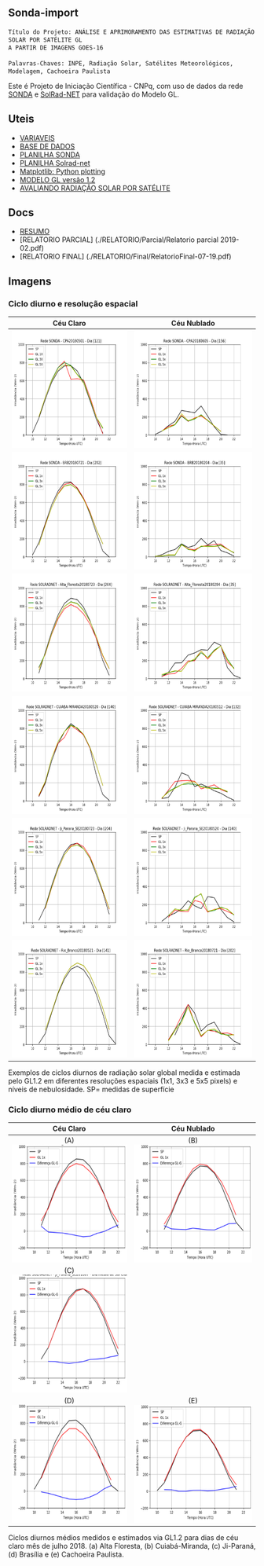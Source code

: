 ## Sonda-import
    Título do Projeto: ANÁLISE E APRIMORAMENTO DAS ESTIMATIVAS DE RADIAÇÃO SOLAR POR SATÉLITE GL
    A PARTIR DE IMAGENS GOES-16

    Palavras-Chaves: INPE, Radiação Solar, Satélites Meteorológicos, Modelagem, Cachoeira Paulista

Este é Projeto de Iniciação Científica - CNPq, com uso de dados da rede [SONDA](http://sonda.ccst.inpe.br/) e [SolRad-NET](https://solrad-net.gsfc.nasa.gov/) para validação do Modelo GL.

## Uteis
* [VARIAVEIS](http://sonda.ccst.inpe.br/infos/variaveis.html)
* [BASE DE DADOS](http://sonda.ccst.inpe.br/basedados/index.html)
* [PLANILHA SONDA](https://docs.google.com/spreadsheets/d/1ES7P4ceGymjs6OZsKRsFb3sd5BV8xkTk7Xd2MNBP59U/edit?usp=sharing)
* [PLANILHA Solrad-net](https://docs.google.com/spreadsheets/d/1X-PWb7m5uWbimovofMT0PRdH1fbAE42fSPsN49ktA4Y/edit?usp=sharing)
* [Matplotlib: Python plotting](https://matplotlib.org/)
* [MODELO GL versão 1.2](http://satelite.cptec.inpe.br/radiacao/docs/RefTT/RTecnico001-2011-RST-20110624b.pdf)
* [AVALIANDO RADIAÇÃO SOLAR POR SATÉLITE](./BIBLIO/Avaliando_RSolar_por_Sat%C3%A9lite_Ceballos_et_al.pdf)

## Docs
* [RESUMO](./RELATORIO/Resumo/Resumo_versão_final.docx)
* [RELATORIO PARCIAL] (./RELATORIO/Parcial/Relatorio parcial 2019-02.pdf)
* [RELATORIO FINAL] (./RELATORIO/Final/RelatorioFinal-07-19.pdf)

## Imagens
### Ciclo diurno e resolução espacial
| Céu Claro             | Céu Nublado |
:-------------------------:|:-------------------------:
<img width="320" height="240" src="./imagens/1.png"> | <img width="320" height="240" src="./imagens/2.png">
<img width="320" height="240" src="./imagens/3.png"> | <img width="320" height="240" src="./imagens/4.png">
<img width="320" height="240" src="./imagens/5.png"> | <img width="320" height="240" src="./imagens/6.png">
<img width="320" height="240" src="./imagens/7.png"> | <img width="320" height="240" src="./imagens/8.png">
<img width="320" height="240" src="./imagens/9.png"> | <img width="320" height="240" src="./imagens/10.png">
<img width="320" height="240" src="./imagens/11.png"> | <img width="320" height="240" src="./imagens/12.png">

Exemplos de ciclos diurnos de radiação solar global medida e estimada pelo GL1.2 em diferentes resoluções espaciais (1x1, 3x3 e 5x5 pixels) e níveis de nebulosidade. SP= medidas de superfície

### Ciclo diurno médio de céu claro
| Céu Claro             | Céu Nublado |
:-------------------------:|:-------------------------:
(A) <img width="320" height="240" src="./imagens/13.png"> | (B) <img width="320" height="240" src="./imagens/14.png">
(C) <img width="320" height="240" src="./imagens/15.png"> |
(D) <img width="320" height="240" src="./imagens/17.png"> | (E) <img width="320" height="240" src="./imagens/18.png">

Ciclos diurnos médios medidos e estimados via GL1.2 para dias de céu claro mês de julho 2018. (a) Alta Floresta, (b) Cuiabá-Miranda, (c) Ji-Paraná, (d) Brasília e (e) Cachoeira Paulista. 
